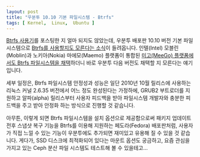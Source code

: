 ```yaml
---
layout: post
title: "우분투 10.10 기본 파일시스템 - Btrfs"
tags: [ Kernel,  Linux,  Ubuntu ]
---
```


[Btrfs 사용기](/2010/01/25/btrfs-for-a-while/)를 포스팅한 지 얼마 되지도 않았는데, 우분투 배포판 10.10 버전 기본 파일시스템으로 [Btrfs를 사용할지도 모른다는 소식](http://www.netsplit.com/2010/05/14/btrfs-by-default-in-maverick/)이 들려옵니다. 인텔(Intel) 모블린(Moblin)과 노키아(Nokia) 마에모(Maemo) 플랫폼이 통합된 [미고(MeeGo) 플랫폼에서도 Btrfs 파일시스템을 채택](http://www.phoronix.com/scan.php?page=news_item&px=ODIzOA)하더니 바로 우분투 다음 버전도 채택할 지 모른다는 얘기입니다.

세부 일정은, Btrfs 파일시스템 안정성과 성능은 일단 2010년 10월 릴리스에 사용하는 리눅스 커널 2.6.35 버전에서 어느 정도 완성된다는 가정하에, GRUB2 부트로더를 지원하고 알파(alpha) 릴리스부터 사용자 피드백을 받아 파일시스템 개발자와 충분한 피드백을 주고 받아 안정화 하는 방식으로 진행할 것 같습니다.

아무튼, 이렇게 되면 Btrfs 파일시스템을 설치 옵션으로 제공함으로써 패키지 업데이트 전후 스냅샷 복구 기능을 Btrfs를 이용해 지원하는 페도라(Fedora) 배포판처럼, 사용자가 직접 느낄 수 있는 기능이 우분투에도 추가되면 재미있고 유용해 질 수 있을 것 같습니다. 게다가, SSD 디스크에 최적화되어 있다는 마운트 옵션도 궁금하고, 요즘 관심을 가지고 있는 Ceph 분산 파일 시스템도 테스트해 볼 수 있을테고...

